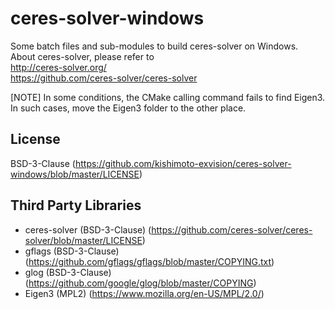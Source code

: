 # ceres-solver-windows

Some batch files and sub-modules to build ceres-solver on Windows.  
About ceres-solver, please refer to  
<http://ceres-solver.org/>  
<https://github.com/ceres-solver/ceres-solver>  

[NOTE] In some conditions, the CMake calling command fails to find Eigen3.  In such cases, move the Eigen3 folder to the other place.

## License
BSD-3-Clause (<https://github.com/kishimoto-exvision/ceres-solver-windows/blob/master/LICENSE>)

## Third Party Libraries
* ceres-solver (BSD-3-Clause) (<https://github.com/ceres-solver/ceres-solver/blob/master/LICENSE>)
* gflags (BSD-3-Clause) (<https://github.com/gflags/gflags/blob/master/COPYING.txt>)
* glog (BSD-3-Clause) (<https://github.com/google/glog/blob/master/COPYING>)
* Eigen3 (MPL2) (<https://www.mozilla.org/en-US/MPL/2.0/>)
